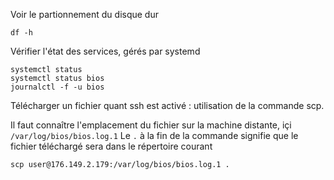 Voir le partionnement du disque dur

```
df -h
```

Vérifier l'état des services, gérés par systemd

```
systemctl status
systemctl status bios
journalctl -f -u bios
```

Télécharger un fichier quant ssh est activé : utilisation de la commande scp.

Il faut connaître l'emplacement du fichier sur la machine distante, içi `/var/log/bios/bios.log.1`
Le `.` à la fin de la commande signifie que le fichier téléchargé sera dans le répertoire courant
```
scp user@176.149.2.179:/var/log/bios/bios.log.1 .
```
